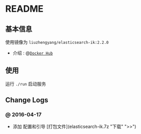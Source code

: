 # README

## 基本信息

使用镜像为 `liuzhengyang/elasticsearch-ik:2.2.0`

* 介绍 : @[`Docker Hub`](https://hub.docker.com/r/liuzhengyang/elasticsearch-ik/)

## 使用

运行 `./run` 启动服务

## Change Logs

### @ 2016-04-17

* 添加 配置和引导 [打包文件](elasticsearch-ik.7z "下载" ">>")
